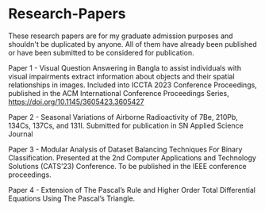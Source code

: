 # Research-Papers

These research papers are for my graduate admission purposes and shouldn't be duplicated by anyone. All of them have already been published or have been submitted to be considered for publication. 

Paper 1 - Visual Question Answering in Bangla to assist individuals with visual impairments extract information about objects and their spatial relationships in images. 
Included into ICCTA 2023 Conference Proceedings, published in the ACM International Conference Proceedings Series, https://doi.org/10.1145/3605423.3605427

Paper 2 - Seasonal Variations of Airborne Radioactivity of 7Be, 210Pb, 134Cs, 137Cs, and 131I.
Submitted for publication in SN Applied Science Journal

Paper 3 - Modular Analysis of Dataset Balancing Techniques For Binary Classification.
Presented at the 2nd Computer Applications and Technology Solutions (CATS’23) Conference. To be published in the IEEE conference proceedings. 

Paper 4 - Extension of The Pascal’s Rule and Higher Order Total Differential Equations Using The Pascal’s Triangle.
